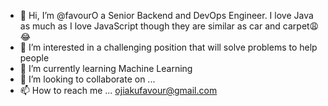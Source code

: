 - 👋 Hi, I’m @favourO a Senior Backend and DevOps Engineer. I love Java as much as I love JavaScript though they are similar as car and carpet😩😂
- 👀 I’m interested in a challenging position that will solve problems to help people
- 🌱 I’m currently learning Machine Learning
- 💞️ I’m looking to collaborate on ...
- 📫 How to reach me ... ojiakufavour@gmail.com

<!---
favourO/favourO is a ✨ special ✨ repository because its `README.md` (this file) appears on your GitHub profile.
You can click the Preview link to take a look at your changes.
--->
